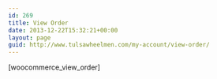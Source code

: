 ```yaml
---
id: 269
title: View Order
date: 2013-12-22T15:32:21+00:00
layout: page
guid: http://www.tulsawheelmen.com/my-account/view-order/
---
```

[woocommerce\_view\_order]